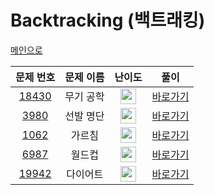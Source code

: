 # Backtracking (백트래킹)
<a href="https://github.com/imyulm/algorithm">메인으로</a>

<table>
<thead>
<tr>
<th align="center">문제 번호</th>
<th align="center">문제 이름</th>
<th align="center">난이도</th>
<th align="center">풀이</th>
</tr>
</thead>
<tbody>
<tr>
<td align="center"><a href="https://www.acmicpc.net/problem/18430">18430</a></td>
<td align="center">무기 공학</td>
<td align="center"><img src="https://user-images.githubusercontent.com/118061790/201482833-e512f6b1-c16d-481b-b848-a53dceb19b36.svg" width="25px" height="25px" align="center"></td>
<td align="center"><a href="">바로가기</a></td>
</tr>
<tr>
<td align="center"><a href="https://www.acmicpc.net/problem/3980">3980</a></td>
<td align="center">선발 명단</td>
<td align="center"><img src="https://user-images.githubusercontent.com/118061790/201482833-e512f6b1-c16d-481b-b848-a53dceb19b36.svg" width="25px" height="25px" align="center"></td>
<td align="center"><a href="">바로가기</a></td>
</tr>
<tr>
<td align="center"><a href="https://www.acmicpc.net/problem/1062">1062</a></td>
<td align="center">가르침</td>
<td align="center"><img src="https://user-images.githubusercontent.com/118061790/201522722-6f71020c-8fbf-414c-914c-5674b7118a43.svg" width="25px" height="25px" align="center"></td>
<td align="center"><a href="">바로가기</a></td>
</tr>
<tr>
<td align="center"><a href="https://www.acmicpc.net/problem/6987">6987</a></td>
<td align="center">월드컵</td>
<td align="center"><img src="https://user-images.githubusercontent.com/118061790/201482833-e512f6b1-c16d-481b-b848-a53dceb19b36.svg" width="25px" height="25px" align="center"></td>
<td align="center"><a href="">바로가기</a></td>
</tr>
<tr>
<td align="center"><a href="https://www.acmicpc.net/problem/19942">19942</a></td>
<td align="center">다이어트</td>
<td align="center"><img src="https://user-images.githubusercontent.com/118061790/201482833-e512f6b1-c16d-481b-b848-a53dceb19b36.svg" width="25px" height="25px" align="center"></td>
<td align="center"><a href="">바로가기</a></td>
</tr>
</tbody>
</table>